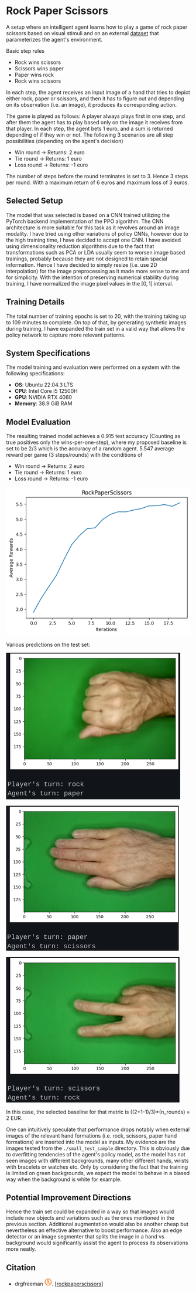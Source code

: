 # Rock Paper Scissors

A setup where an intelligent agent learns how to play a game of rock paper scissors based on visual stimuli and on an external [dataset](https://www.kaggle.com/datasets/drgfreeman/rockpaperscissors) that parameterizes the agent's environment.

Basic step rules

- Rock wins scissors
- Scissors wins paper
- Paper wins rock
- Rock wins scissors

In each step, the agent receives an input image of a hand that tries to depict either rock, paper or scissors, and then it has to figure out and depending on its observation (i.e. an image), it produces its corresponding action.

The game is played as follows: A player always plays first in one step, and after them the agent has to play based only on the image it receives from that player. In each step, the agent bets 1 euro, and a sum is returned depending of if they win or not. The following 3 scenarios are all step possibilities (depending on the agent's decision)

- Win round -> Returns: 2 euro
- Tie round -> Returns: 1 euro
- Loss round -> Returns: -1 euro

The number of steps before the round terminates is set to 3. Hence 3 steps per round. With a maximum return of 6 euros and maximum loss of 3 euros.

## Selected Setup

The model that was selected is based on a CNN trained utilizing the PyTorch backend implementation of the PPO algorithm. The CNN architecture is more suitable for this task as it revolves around an image modality. I have tried using other variations of policy CNNs, however due to the high training time, I have decided to accept one CNN. I have avoided using dimensionality reduction algorithms due to the fact that transformations such as PCA or LDA usually seem to worsen image based trainings, probably because they are not designed to retain spacial information. Hence I have decided to simply resize (i.e. use 2D interpolation) for the image preprocessing as it made more sense to me and for simplicity. With the intention of preserving numerical stability during training, I have normalized the image pixel values in the $[0,1]$ interval.

## Training Details

The total number of training epochs is set to 20, with the training taking up to 109 minutes to complete. On top of that, by generating synthetic images during training, I have expanded the train set in a valid way that allows the policy network to capture more relevant patterns.

## System Specifications

The model training and evaluation were performed on a system with the following specifications:

- **OS**: Ubuntu 22.04.3 LTS
- **CPU**: Intel Core i5 12500H
- **GPU**: NVIDIA RTX 4060
- **Memory**: 38.9 GiB RAM

## Model Evaluation

The resulting trained model achieves a 0.915 test accuracy (Counting as true positives only the wins-per-one-step), where my proposed baseline is set to be 2/3 which is the accuracy of a random agent. 5.547 average reward per game (3 steps/rounds) with the conditions of
- Win round -> Returns: 2 euro
- Tie round -> Returns: 1 euro
- Loss round -> Returns: -1 euro

![](./readme_content/output.png)

Various predictions on the test set:

![](./readme_content/pred1.png)

![](./readme_content/pred2.png)

![](./readme_content/pred3.png)

In this case, the selected baseline for that metric is ((2+1-1)/3)*(n_rounds) = 2 EUR.

One can intuitively speculate that performance drops notably when external images of the relevant hand formations (i.e. rock, scissors, paper hand formations) are inserted into the model as inputs. My evidence are the images tested from the `./small_test_sample` directory. This is obviously due to overfitting tendencies of the agent's policy model, as the model has not seen images with different backgrounds, many other different hands, wrists with bracelets or watches etc. Only by considering the fact that the training is limited on green backgrounds, we expect the model to behave in a biased way when the background is white for example.

## Potential Improvement Directions

Hence the train set could be expanded in a way so that images would include new objects and variations such as the ones mentioned in the previous section. Additional augmentation would also be another cheap but nevertheless an effective alternative to boost performance. Also an edge detector or an image segmenter that splits the image in a hand vs background would significantly assist the agent to process its observations more neatly.

## Citation

- drgfreeman <img src="./readme_content/lambda.png"></img>. [[rockpaperscissors](https://www.kaggle.com/datasets/drgfreeman/rockpaperscissors)]
